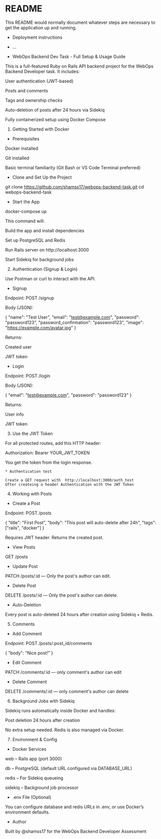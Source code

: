 # README

This README would normally document whatever steps are necessary to get the
application up and running.

* Deployment instructions  

* ...

* WebOps Backend Dev Task - Full Setup & Usage Guide 

This is a full-featured Ruby on Rails API backend project for the WebOps Backend Developer task. It includes:

User authentication (JWT-based)

Posts and comments

Tags and ownership checks

Auto-deletion of posts after 24 hours via Sidekiq

Fully containerized setup using Docker Compose

 1. Getting Started with Docker

* Prerequisites

Docker installed

Git installed

Basic terminal familiarity (Git Bash or VS Code Terminal preferred)

* Clone and Set Up the Project

git clone https://github.com/shamss17/webops-backend-task.git
cd webops-backend-task

* Start the App

docker-compose up

This command will:

Build the app and install dependencies

Set up PostgreSQL and Redis

Run Rails server on http://localhost:3000

Start Sidekiq for background jobs

 2. Authentication (Signup & Login)

Use Postman or curl to interact with the API.

* Signup

Endpoint: POST /signup

Body (JSON):

{
  "name": "Test User",
  "email": "test@example.com",
  "password": "password123",
  "password_confirmation": "password123",
  "image": "https://example.com/avatar.jpg"
}

Returns:

Created user

JWT token

* Login

Endpoint: POST /login

Body (JSON):

{
  "email": "test@example.com",
  "password": "password123"
}

Returns:

User info

JWT token

3. Use the JWT Token

For all protected routes, add this HTTP header:

Authorization: Bearer YOUR_JWT_TOKEN

You get the token from the login response.

    * Authentication test 

    Create a GET request with  http://localhost:3000/auth_test 
    Ufter createing a header Authentication with the JWT Token

4. Working with Posts

* Create a Post

Endpoint: POST /posts

{
  "title": "First Post",
  "body": "This post will auto-delete after 24h",
  "tags": ["rails", "docker"]
}

Requires JWT header. Returns the created post.

* View Posts

GET /posts

* Update Post

PATCH /posts/:id — Only the post's author can edit.

* Delete Post

DELETE /posts/:id — Only the post's author can delete.

- Auto-Deletion

Every post is auto-deleted 24 hours after creation using Sidekiq + Redis.

5. Comments

* Add Comment

Endpoint: POST /posts/:post_id/comments

{
  "body": "Nice post!"
}

* Edit Comment

PATCH /comments/:id — only comment's author can edit

* Delete Comment

DELETE /comments/:id — only comment's author can delete

6. Background Jobs with Sidekiq

Sidekiq runs automatically inside Docker and handles:

Post deletion 24 hours after creation

No extra setup needed. Redis is also managed via Docker.

7. Environment & Config

* Docker Services

web – Rails app (port 3000)

db – PostgreSQL (default URL configured via DATABASE_URL)

redis – For Sidekiq queueing

sidekiq – Background job processor

* .env File (Optional)

You can configure database and redis URLs in .env, or use Docker’s environment defaults.


* Author

Built by @shamss17 for the WebOps Backend Developer Assessment
